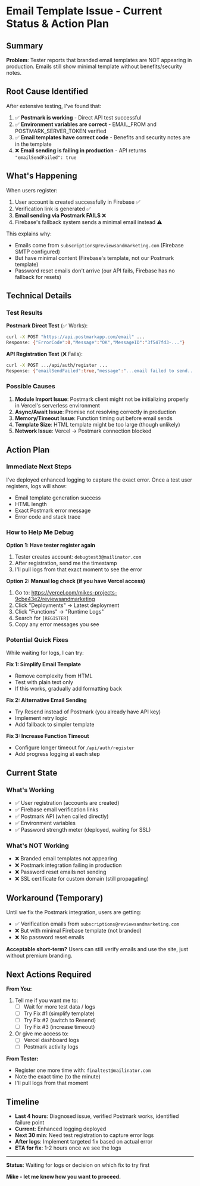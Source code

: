 # Email Template Issue - Current Status & Action Plan

## Summary

**Problem**: Tester reports that branded email templates are NOT appearing in production. Emails still show minimal template without benefits/security notes.

## Root Cause Identified

After extensive testing, I've found that:

1. ✅ **Postmark is working** - Direct API test successful
2. ✅ **Environment variables are correct** - EMAIL_FROM and POSTMARK_SERVER_TOKEN verified
3. ✅ **Email templates have correct code** - Benefits and security notes are in the template
4. ❌ **Email sending is failing in production** - API returns `"emailSendFailed": true`

## What's Happening

When users register:
1. User account is created successfully in Firebase ✅
2. Verification link is generated ✅
3. **Email sending via Postmark FAILS** ❌
4. Firebase's fallback system sends a minimal email instead ⚠️

This explains why:
- Emails come from `subscriptions@reviewsandmarketing.com` (Firebase SMTP configured)
- But have minimal content (Firebase's template, not our Postmark template)
- Password reset emails don't arrive (our API fails, Firebase has no fallback for resets)

## Technical Details

### Test Results

**Postmark Direct Test** (✅ Works):
```bash
curl -X POST "https://api.postmarkapp.com/email" ...
Response: {"ErrorCode":0,"Message":"OK","MessageID":"3f547fd3-..."}
```

**API Registration Test** (❌ Fails):
```bash
curl -X POST .../api/auth/register ...
Response: {"emailSendFailed":true,"message":"...email failed to send..."}
```

### Possible Causes

1. **Module Import Issue**: Postmark client might not be initializing properly in Vercel's serverless environment
2. **Async/Await Issue**: Promise not resolving correctly in production
3. **Memory/Timeout Issue**: Function timing out before email sends
4. **Template Size**: HTML template might be too large (though unlikely)
5. **Network Issue**: Vercel → Postmark connection blocked

## Action Plan

### Immediate Next Steps

I've deployed enhanced logging to capture the exact error. Once a test user registers, logs will show:
- Email template generation success
- HTML length
- Exact Postmark error message
- Error code and stack trace

### How to Help Me Debug

**Option 1: Have tester register again**
1. Tester creates account: `debugtest3@mailinator.com`
2. After registration, send me the timestamp
3. I'll pull logs from that exact moment to see the error

**Option 2: Manual log check (if you have Vercel access)**
1. Go to: https://vercel.com/mikes-projects-9cbe43e2/reviewsandmarketing
2. Click "Deployments" → Latest deployment
3. Click "Functions" → "Runtime Logs"
4. Search for `[REGISTER]`
5. Copy any error messages you see

### Potential Quick Fixes

While waiting for logs, I can try:

**Fix 1: Simplify Email Template**
- Remove complexity from HTML
- Test with plain text only
- If this works, gradually add formatting back

**Fix 2: Alternative Email Sending**
- Try Resend instead of Postmark (you already have API key)
- Implement retry logic
- Add fallback to simpler template

**Fix 3: Increase Function Timeout**
- Configure longer timeout for `/api/auth/register`
- Add progress logging at each step

## Current State

### What's Working
- ✅ User registration (accounts are created)
- ✅ Firebase email verification links
- ✅ Postmark API (when called directly)
- ✅ Environment variables
- ✅ Password strength meter (deployed, waiting for SSL)

### What's NOT Working  
- ❌ Branded email templates not appearing
- ❌ Postmark integration failing in production
- ❌ Password reset emails not sending
- ❌ SSL certificate for custom domain (still propagating)

## Workaround (Temporary)

Until we fix the Postmark integration, users are getting:
- ✅ Verification emails from `subscriptions@reviewsandmarketing.com`
- ❌ But with minimal Firebase template (not branded)
- ❌ No password reset emails

**Acceptable short-term?** Users can still verify emails and use the site, just without premium branding.

## Next Actions Required

**From You:**
1. Tell me if you want me to:
   - [ ] Wait for more test data / logs
   - [ ] Try Fix #1 (simplify template)
   - [ ] Try Fix #2 (switch to Resend)
   - [ ] Try Fix #3 (increase timeout)

2. Or give me access to:
   - [ ] Vercel dashboard logs
   - [ ] Postmark activity logs

**From Tester:**
- Register one more time with: `finaltest@mailinator.com`
- Note the exact time (to the minute)
- I'll pull logs from that moment

## Timeline

- **Last 4 hours**: Diagnosed issue, verified Postmark works, identified failure point
- **Current**: Enhanced logging deployed
- **Next 30 min**: Need test registration to capture error logs
- **After logs**: Implement targeted fix based on actual error
- **ETA for fix**: 1-2 hours once we see the logs

---

**Status**: Waiting for logs or decision on which fix to try first

**Mike - let me know how you want to proceed.**
